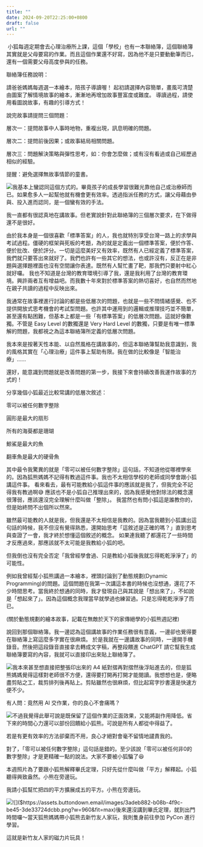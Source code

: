 ```yaml
---
title: ""
date: 2024-09-20T22:25:00+0800
draft: false
url: ""
---
```


 小狐每週定期會去心理治療所上課，這個「學校」也有一本聯絡簿，這個聯絡簿其實就是父母要寫的作業。而且這個作業還不好寫，因為他不是只要動動筆而已，還有一個需要父母高度參與的任務。



聯絡簿任務說明：

請爸爸媽媽每週選一本繪本，陪孩子導讀喔！ 起初請選擇內容簡單，畫風可清楚由圖案了解情境故事的繪本，漸漸地再增加故事豐富度或難度。 導讀過程，請使用看圖說故事，有趣的引導方式！

說完故事請提問三個問題：

層次一：提問故事中人事時地物，重複出現，訊息明確的問題。

層次二：提問前後因果；或故事結局相關問題。

層次三：問題解決策略與彈性思考，如：你會怎麼做；或有沒有看過或自己經歷過相似的經驗。

提醒：避免選擇無故事情節的童書。

![]($https://assets.buttondown.email/images/9d226624-71b3-426a-9d9d-79f7dd984d6a.png?w=960&fit=max)我基本上蠻認同這個方式的。畢竟孩子的成長學習很難光靠他自己或治療師而已。如果愈多人一起幫他就有機會更有效率。透過指派任務的方式，讓父母藉由參與、投入進而認同，是一個蠻有效的手法。

我一直都有很認真地在講故事。但老實說針對此聯絡簿的三個層次要求，在下做得還不是很好。

由於我本身是一個很喜歡「標準答案」的人，我也就特別享受台灣一路上的求學與考試過程。僵硬的框架與死板的考題，為的就是定義出一個標準答案，便於作答、便於批改、便於評分。一切是這麼美好又有效率，既然有人已經定義了標準答案，我們就只要答出來就好了。我們也許有一些其它的想法，也或許沒有，反正在是非題與選擇題裡面也沒有空間讓你表達。既然有人幫忙畫了靶，那我們只要射中紅心就好囉。
我也不知道是台灣的教育環境引導了我，還是我利用了台灣的教育環境。興許兩者互有增益吧。而我數十年來對於標準答案的熱切喜好，也自然而然地在親子共讀的過程中反映出來。

我通常在故事裡進行討論的都是些低層次的問題，也就是一些不問情緒感覺、也不提供開放式思考機會的考試型問題。也許其中運用到的邏輯或推理技巧並不簡單，甚至還有點困難，但基本上都是一些「有標準答案」的低層次問題。這就好像數獨。不管是 Easy Level 的數獨還是 Very Hard Level 的數獨，只要是有唯一標準解的問題，我都視之為這本聯絡簿所定義的低層次問題。

我本來是按著天性本能、以自然風格在講故事的，但這本聯絡簿幫助我意識到，我的風格其實在「心理治療」這件事上幫助有限。我在做的比較像是「智能治療」……

還好，能意識到問題就是改善問題的第一步，我接下來會持續改善我運作故事的方式的！

分享幾個小狐最近比較常講的低層次敘述：

零可以被任何數字整除

圓形是最大的扇形

所有的海葵都是珊瑚

鯨鯊是最大的魚

翻車魚是最大的硬骨魚

其中最令我驚異的就是「零可以被任何數字整除」這句話，不知道他從哪裡學來的。因為狐熊媽媽不記得有教過這件事。我也不太相信學校的老師或同學會跟小狐講這件事。 看來看去，最有可能教給小狐這件事的應該就是我了，但我完全不記得我有教過啊😅 應該也不是小狐自己推理出來的，因為我感覺他對除法的概念還很薄弱，應該還沒完全理解什麼叫做「整除」。 我當然也有問小狐這是誰教你的，但是始終問不出個所以然來。

雖然最可能教的人就是我，但我還是不太相信是我教的。因為當我聽到小狐講出這句話的時候，我不但沒有覺得熟悉，還開始思考「這敘述是正確的嗎？」直到思考與查證了一會，我才終於想懂這個敘述的概念。 如果連我聽了都還花了一些時間才反應過來，那應該就不太可能是我教給小狐的吧。

但我倒也沒有完全否定「我曾經學會過、只是教給小狐後我就忘得乾乾淨淨了」的可能性。

例如我曾經幫小狐熊講過一本繪本，裡頭討論到了動態規劃(Dynamic Programming)的問題。這個問題在我第一次講這本書的時候也沒想通，還花了不少時間思考。當我終於想通的同時，我才發現自己與其說是「想出來了」，不如說是「想起來了」。因為這個概念我理當早就學過也練習過。只是忘得乾乾淨淨了而已。

(關於動態規劃的繪本故事，記載在無敵於天下的家傳絕學的小狐熊週記裡)

說回到那個聯絡簿。我一邊認為這個講故事的作業任務很有意義，一邊卻也覺得要在聯絡簿上寫這麼多字實在很麻煩。 於是我就在一邊講故事的同時，一邊開手機錄音。然後把這段錄音直接拿去轉成文字稿，再整段餵進 ChatGPT 請它幫我生成聯絡簿要寫的內容，我就可以直接印出來貼上聯絡簿了。

![]($https://assets.buttondown.email/images/ee918a24-2110-457a-8432-311ffb8532cf.png?w=960&fit=max)我本來甚至想直接把整張印出來的 A4 紙對摺再對摺然後浮貼進去的，但是狐熊媽媽覺得這樣對老師很不方便，還得要打開再打開才能閱讀。我想想也是，便略盡剪貼之工，裁剪排列後再貼上。剪貼雖然也很麻煩，但比起寫字抄書還是快速方便不少。

有人問：竟然用 AI 交作業，你的良心不會痛嗎？

![]($https://assets.buttondown.email/images/ee8b3da2-6046-4128-9101-139090c143a4.png?w=960&fit=max)不過我覺得此舉可說是既保留了這個作業的正面效果，又能將副作用降低。省下來的時間心力還可以部份回饋給小狐熊。可說是所有人都從中得益了。



若是有更有效率的方法卻棄而不用，良心才絕對會毫不留情地譴責我的。

對了，「零可以被任何數字整除」這句話是錯的。至少該說「零可以被任何非0的數字整除」才是更精確一點的說法。大家不要被小狐騙了😆

本週照片為了要跟小狐熊解釋畢氏定理，只好先從什麼叫做「平方」解釋起。小狐聽得興致盎然。小熊在旁邊玩。



我請小狐幫忙把四的平方擴展成五的平方。小熊在旁邊玩。

![]($https://assets.buttondown.email/images/25658df9-e3cf-4581-9a6f-6657f8cc6963.png?w=960&fit=max)![]($https://assets.buttondown.email/images/3adeb882-b08b-4f9c-be45-3de33724dcbb.png?w=960&fit=max)後來還沒講到畢氏定理，就到出門時間囉～當天狐熊媽媽帶小狐熊去新竹友人家玩，我則隻身前往參加 PyCon 進行學習。



這就是新竹友人家的磁力片玩具！




